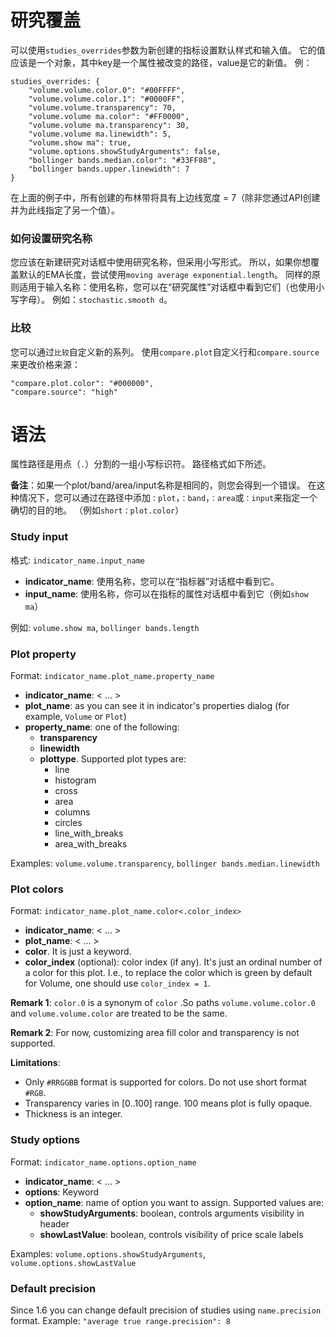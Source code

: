 # 研究覆盖

可以使用`studies_overrides`参数为新创建的指标设置默认样式和输入值。 它的值应该是一个对象，其中key是一个属性被改变的路径，value是它的新值。 例：
```
studies_overrides: {
    "volume.volume.color.0": "#00FFFF",
    "volume.volume.color.1": "#0000FF",
    "volume.volume.transparency": 70,
    "volume.volume ma.color": "#FF0000",
    "volume.volume ma.transparency": 30,
    "volume.volume ma.linewidth": 5,
    "volume.show ma": true,
    "volume.options.showStudyArguments": false,
    "bollinger bands.median.color": "#33FF88",
    "bollinger bands.upper.linewidth": 7
}
```

在上面的例子中，所有创建的布林带将具有上边线宽度 = 7（除非您通过API创建并为此线指定了另一个值）。

### 如何设置研究名称

您应该在新建研究对话框中使用研究名称，但采用小写形式。 所以，如果你想覆盖默认的EMA长度，尝试使用`moving average exponential.lengt`h。 同样的原则适用于输入名称：使用名称，您可以在“研究属性”对话框中看到它们（也使用小写字母）。 例如：`stochastic.smooth d`。

### 比较

您可以通过`比较`自定义新的系列。 使用`compare.plot`自定义行和`compare.source`来更改价格来源：

```
"compare.plot.color": "#000000",
"compare.source": "high"
```


# 语法

属性路径是用点（`.`）分割的一组小写标识符。 路径格式如下所述。

**备注**：如果一个plot/band/area/input名称是相同的，则您会得到一个错误。 在这种情况下，您可以通过在路径中添加`：plot`，`：band`，`：area`或`：input`来指定一个确切的目的地。 （例如`short：plot.color`）

### Study input
格式: `indicator_name.input_name`

* **indicator_name**: 使用名称，您可以在“指标器”对话框中看到它。
* **input_name**: 使用名称，你可以在指标的属性对话框中看到它（例如`show ma`）

例如: `volume.show ma`, `bollinger bands.length`

### Plot property
Format: `indicator_name.plot_name.property_name`

* **indicator_name**:  < ... >
* **plot_name**: as you can see it in indicator's properties dialog (for example, `Volume` or `Plot`)
* **property_name**: one of the following:
  * **transparency**
  * **linewidth**
  * **plottype**. Supported plot types are:
    * line
    * histogram
    * cross
    * area
    * columns
    * circles
    * line_with_breaks
    * area_with_breaks


Examples: `volume.volume.transparency`, `bollinger bands.median.linewidth`

### Plot colors
Format: `indicator_name.plot_name.color<.color_index>`

* **indicator_name**:  < ... >
* **plot_name**:  < ... >
* **color**. It is just a keyword.
* **color_index** (optional): color index (if any). It's just an ordinal number of a color for this plot. I.e., to replace the color which is green by default for Volume, one should use `color_index = 1`.

**Remark 1**: `color.0` is a synonym of `color` .So paths `volume.volume.color.0` and `volume.volume.color` are treated to be the same.

**Remark 2**: For now, customizing area fill color and transparency is not supported.

**Limitations**:
* Only `#RRGGBB` format is supported for colors. Do not use short format `#RGB`.
* Transparency varies in [0..100] range. 100 means plot is fully opaque.
* Thickness is an integer.

### Study options
Format: `indicator_name.options.option_name`

* **indicator_name**:  < ... >
* **options**:  Keyword
* **option_name**: name of option you want to assign. Supported values are:
  * **showStudyArguments**: boolean, controls arguments visibility in header
  * **showLastValue**: boolean, controls visibility of price scale labels

Examples: `volume.options.showStudyArguments`, `volume.options.showLastValue`

### Default precision
Since 1.6 you can change default precision of studies using `name.precision` format. Example:
`"average true range.precision": 8`
